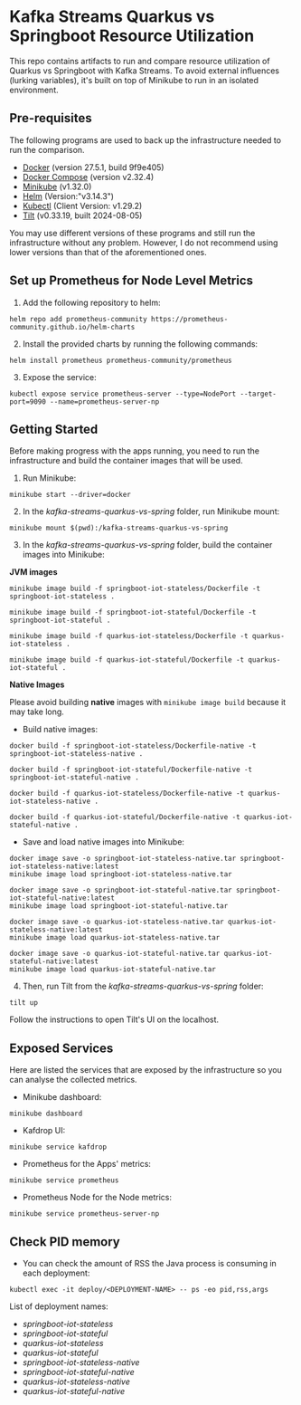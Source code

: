# Kafka Streams Quarkus vs Springboot Resource Utilization

This repo contains artifacts to run and compare resource utilization of Quarkus vs Springboot with Kafka Streams. To avoid external influences (lurking variables), it's built on top of Minikube to run in an isolated environment.


## Pre-requisites

The following programs are used to back up the infrastructure needed to run the comparison.

- [Docker](https://www.docker.com/) (version 27.5.1, build 9f9e405)
- [Docker Compose](https://github.com/docker/compose/releases) (version v2.32.4)
- [Minikube](https://minikube.sigs.k8s.io/docs/) (v1.32.0)
- [Helm](https://helm.sh/) (Version:"v3.14.3")
- [Kubectl](https://kubernetes.io/docs/tasks/tools/) (Client Version: v1.29.2)
- [Tilt](https://tilt.dev/) (v0.33.19, built 2024-08-05)

You may use different versions of these programs and still run the infrastructure without any problem. However, I do not recommend using lower versions than that of the aforementioned ones.


## Set up Prometheus for Node Level Metrics

1) Add the following repository to helm:

```shell
helm repo add prometheus-community https://prometheus-community.github.io/helm-charts
```

2) Install the provided charts by running the following commands:

```shell
helm install prometheus prometheus-community/prometheus
```

3) Expose the service:

```shell
kubectl expose service prometheus-server --type=NodePort --target-port=9090 --name=prometheus-server-np
```

## Getting Started

Before making progress with the apps running, you need to run the infrastructure and build the container images that will be used.

1) Run Minikube:
   
```shell
minikube start --driver=docker
```

2) In the *kafka-streams-quarkus-vs-spring* folder, run Minikube mount:

```shell
minikube mount $(pwd):/kafka-streams-quarkus-vs-spring
```

3) In the *kafka-streams-quarkus-vs-spring* folder, build the container images into Minikube:

**JVM images**

```shell
minikube image build -f springboot-iot-stateless/Dockerfile -t springboot-iot-stateless .

minikube image build -f springboot-iot-stateful/Dockerfile -t springboot-iot-stateful .

minikube image build -f quarkus-iot-stateless/Dockerfile -t quarkus-iot-stateless .

minikube image build -f quarkus-iot-stateful/Dockerfile -t quarkus-iot-stateful .
```

**Native Images**

Please avoid building **native** images with `minikube image build` because it may take long.

- Build native images:

```shell
docker build -f springboot-iot-stateless/Dockerfile-native -t springboot-iot-stateless-native .

docker build -f springboot-iot-stateful/Dockerfile-native -t springboot-iot-stateful-native .

docker build -f quarkus-iot-stateless/Dockerfile-native -t quarkus-iot-stateless-native .

docker build -f quarkus-iot-stateful/Dockerfile-native -t quarkus-iot-stateful-native .
```

- Save and load native images into Minikube:
  
```shell
docker image save -o springboot-iot-stateless-native.tar springboot-iot-stateless-native:latest
minikube image load springboot-iot-stateless-native.tar

docker image save -o springboot-iot-stateful-native.tar springboot-iot-stateful-native:latest
minikube image load springboot-iot-stateful-native.tar

docker image save -o quarkus-iot-stateless-native.tar quarkus-iot-stateless-native:latest
minikube image load quarkus-iot-stateless-native.tar

docker image save -o quarkus-iot-stateful-native.tar quarkus-iot-stateful-native:latest
minikube image load quarkus-iot-stateful-native.tar
```

4) Then, run Tilt from the *kafka-streams-quarkus-vs-spring* folder:

```shell
tilt up
```

Follow the instructions to open Tilt's UI on the localhost.


## Exposed Services

Here are listed the services that are exposed by the infrastructure so you can analyse the collected metrics.

- Minikube dashboard:

```shell
minikube dashboard
```

- Kafdrop UI:

```shell
minikube service kafdrop
```

- Prometheus for the Apps' metrics:

```shell
minikube service prometheus
```

- Prometheus Node for the Node metrics:

```shell
minikube service prometheus-server-np
```

## Check PID memory

- You can check the amount of RSS the Java process is consuming in each deployment:

```shell
kubectl exec -it deploy/<DEPLOYMENT-NAME> -- ps -eo pid,rss,args
```

List of deployment names:
- *springboot-iot-stateless*
- *springboot-iot-stateful*
- *quarkus-iot-stateless*
- *quarkus-iot-stateful*
- *springboot-iot-stateless-native*
- *springboot-iot-stateful-native*
- *quarkus-iot-stateless-native*
- *quarkus-iot-stateful-native*
